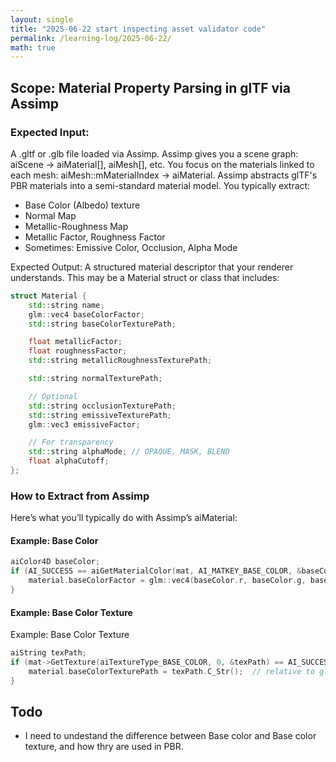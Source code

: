 ```yaml
---
layout: single
title: "2025-06-22 start inspecting asset validator code"
permalink: /learning-log/2025-06-22/
math: true
---
```

## Scope: Material Property Parsing in glTF via Assimp

### Expected Input:
A .gltf or .glb file loaded via Assimp.
Assimp gives you a scene graph: aiScene → aiMaterial[], aiMesh[], etc.
You focus on the materials linked to each mesh: aiMesh::mMaterialIndex → aiMaterial.
Assimp abstracts glTF's PBR materials into a semi-standard material model. You typically extract:

- Base Color (Albedo) texture
- Normal Map
- Metallic-Roughness Map
- Metallic Factor, Roughness Factor
- Sometimes: Emissive Color, Occlusion, Alpha Mode

Expected Output:
A structured material descriptor that your renderer understands. This may be a Material struct or class that includes:

```cpp
struct Material {
    std::string name;
    glm::vec4 baseColorFactor;
    std::string baseColorTexturePath;

    float metallicFactor;
    float roughnessFactor;
    std::string metallicRoughnessTexturePath;

    std::string normalTexturePath;

    // Optional
    std::string occlusionTexturePath;
    std::string emissiveTexturePath;
    glm::vec3 emissiveFactor;

    // For transparency
    std::string alphaMode; // OPAQUE, MASK, BLEND
    float alphaCutoff;
};
```
### How to Extract from Assimp
Here’s what you’ll typically do with Assimp’s aiMaterial:

#### Example: Base Color
```cpp
aiColor4D baseColor;
if (AI_SUCCESS == aiGetMaterialColor(mat, AI_MATKEY_BASE_COLOR, &baseColor)) {
    material.baseColorFactor = glm::vec4(baseColor.r, baseColor.g, baseColor.b, baseColor.a);
}
```

#### Example: Base Color Texture
Example: Base Color Texture
```cpp
aiString texPath;
if (mat->GetTexture(aiTextureType_BASE_COLOR, 0, &texPath) == AI_SUCCESS) {
    material.baseColorTexturePath = texPath.C_Str();  // relative to glTF file
}
```
## Todo
- I need to undestand the difference between Base color and Base color texture, and how thry are used in PBR.